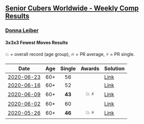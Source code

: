 <style>table {white-space: nowrap;}</style>

## [Senior Cubers Worldwide - Weekly Comp Results](/scw-comp/results/)
### [Donna Leiber](README.md)
#### 3x3x3 Fewest Moves Results

<span style="white-space: nowrap;">💥 = overall record (age group)</span>, <span style="white-space: nowrap;">🔥 = PR average</span>, <span style="white-space: nowrap;">⚡ = PR single</span>.

| Date | Age | Single | Awards | Solution |
| :--: | :--: | :--: | :--: | :-- |
| [2020-06-23](../../results/2020-06-23/333fm.md) | 60+ | 56 |  | [Link](https://www.facebook.com/events/284763775909443/permalink/286275105758310/) |
| [2020-06-16](../../results/2020-06-16/333fm.md) | 60+ | 52 |  | [Link](https://www.facebook.com/events/753945178677521/permalink/757188861686486/) |
| [2020-06-09](../../results/2020-06-09/333fm.md) | 60+ | **43** | 💥 ⚡ | [Link](https://www.facebook.com/events/855783411578420/permalink/859012521255509/) |
| [2020-06-02](../../results/2020-06-02/333fm.md) | 60+ | 60 |  | [Link](https://www.facebook.com/events/3920457157996941/permalink/3948916025151054/) |
| [2020-05-26](../../results/2020-05-26/333fm.md) | 60+ | **46** | 💥 ⚡ | [Link](https://www.facebook.com/events/2622968941252005/permalink/2623457794536453/) |


<!-- Global site tag (gtag.js) - Google Analytics -->
<script async src="https://www.googletagmanager.com/gtag/js?id=UA-86348435-3"></script>
<script>window.dataLayer = window.dataLayer || []; function gtag() {dataLayer.push(arguments);} gtag('js', new Date()); gtag('config', 'UA-86348435-3');</script>
